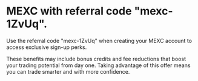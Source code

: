 # MEXC with referral code "mexc-1ZvUq".
Use the referral code "mexc-1ZvUq" when creating your MEXC account to access exclusive sign-up perks. 

These benefits may include bonus credits and fee reductions that boost your trading potential from day one. 
Taking advantage of this offer means you can trade smarter and with more confidence. 

